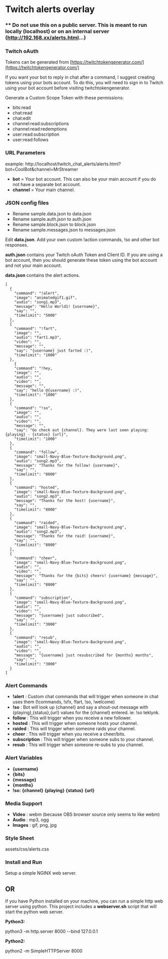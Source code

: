 # Twitch alerts overlay
### ** Do not use this on a public server. This is meant to run locally (localhost) or on an internal server (http://192.168.xx/alerts.html...)
### Twitch oAuth
Tokens can be generated from [https://twitchtokengenerator.com/](https://twitchtokengenerator.com/)

If you want your bot to reply in chat after a command, I suggest creating tokens using your bots account. To do this, you will need to sign in to Twitch using your bot account before visiting twitchtokengenerator.

Generate a Custom Scope Token with these permissions:
- bits:read
- chat:read
- chat:edit
- channel:read:subscriptions
- channel:read:redemptions
- user:read:subscription
- user:read:follows

### URL Parameters
example: http://localhost/twitch_chat_alerts/alerts.html?bot=CoolBot&channel=MrStreamer

 - **bot** = Your bot account. This can also be your main account if you do not have a separate bot account. 
 - **channel** = Your main channel.

### JSON config files

 - Rename sample.data.json to data.json
 - Rename sample.auth.json to auth.json
 - Rename sample.block.json to block.json
 - Rename sample.messages.json to messages.json

Edit **data.json**. Add your own custom !action commands, !so and other bot responses.

**auth.json** contains your Twitch oAuth Token and Client ID. If you are using a bot account, then you should generate these token using the bot account and not your main account.

**data.json** contains the alert actions. 
```
[
  {
    "command": "!alert",
    "image": "animatedgif1.gif",
    "audio": "song1.mp3",
    "message": "Hello World1! {username}",
    "say": "",
    "timelimit": "5000"
  },
  {
    "command": "!fart",
    "image": "",
    "audio": "fart1.mp3",
    "video": "",
    "message": "",
    "say": "{username} just farted :)",
    "timelimit": "1000"
  },
    {
    "command": "!hey,
    "image": "",
    "audio": "",
    "video": "",
    "message": "",
    "say": "hello @{username} :)",
    "timelimit": "1000"
  },
  {
    "command": "!so",
    "image": "",
    "audio": "",
    "video": "",
    "message": "",
    "say": "Go check out {channel}. They were last seen playing: {playing} - {status} {url}",
    "timelimit": "1000"
  },
  {
    "command": "follow",
    "image": "small-Navy-Blue-Texture-Background.png",
    "audio": "song2.mp3",
    "message": "Thanks for the follow! {username}",
    "say": "",
    "timelimit": "8000"
  },
  {
    "command": "hosted",
    "image": "small-Navy-Blue-Texture-Background.png",
    "audio": "song2.mp3",
    "message": "Thanks for the host! {username}",
    "say": "",
    "timelimit": "8000"
  },
  {
    "command": "raided",
    "image": "small-Navy-Blue-Texture-Background.png",
    "audio": "song2.mp3",
    "message": "Thanks for the raid! {username}",
    "say": "",
    "timelimit": "8000"
  },
  {
    "command": "cheer",
    "image": "small-Navy-Blue-Texture-Background.png",
    "audio": "",
    "video": "",
    "message": "Thanks for the {bits} cheers! {username} {message}",
    "say": "",
    "timelimit": "8000"
  },
  {
    "command": "subscription",
    "image": "small-Navy-Blue-Texture-Background.png",
    "audio": "",
    "video": "",
    "message": "{username} just subscribed",
    "say": "",
    "timelimit": "3000"
  },
  {
    "command": "resub",
    "image": "small-Navy-Blue-Texture-Background.png",
    "audio": "",
    "video": "",
    "message": "{username} just resubscribed for {months} months",
    "say": "",
    "timelimit": "3000"
  }
]
```
### Alert Commands
- **!alert** : Custom chat commands that will trigger when someone in chat uses them (!commands, !sfx, !fart, !so, !welcome)
- **!so** : Bot will look up {channel} and say a shout-out message with {playing},{status},{url} values for the {channel} entered. ie: !so teklynk.
- **follow** : This will trigger when you receive a new follower.
- **hosted** : This will trigger when someone hosts your channel.
- **raided** : This will trigger when someone raids your channel.
- **cheer** : This will trigger when you receive a cheer/bits.
- **subscription** : This will trigger when someone subs to your channel.
- **resub** : This will trigger when someone re-subs to you channel.

### Alert Variables
 - **{username}**
 - **{bits}**
 - **{message}**
 - **{months}**
 - **!so:** **{channel}** **{playing}** **{status}** **{url}** 

### Media Support
 - **Video** : webm (because OBS browser source only seems to like webm)
 - **Audio** : mp3, ogg
 - **Images** : gif, png, jpg

### Style Sheet
assets/css/alerts.css

### Install and Run
Setup a simple NGINX web server.

## OR ##

If you have Python installed on your machine, you can run a simple http web server using python. This project includes a **webserver.sh** script that will start the python web server.

**Python3:**

python3 -m http.server 8000 --bind 127.0.0.1

**Python2:**

python2 -m SimpleHTTPServer 8000